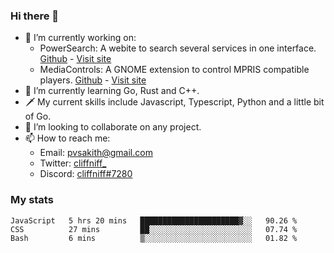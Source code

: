 ### Hi there 👋

- 🔭 I’m currently working on:
    - PowerSearch: A webite to search several services in one interface. [Github](https://github.com/cliffniff/power-search) - [Visit site](https://powersearch.vercel.app/)
    - MediaControls: A GNOME extension to control MPRIS compatible players. [Github](https://github.com/cliffniff/MediaControls) - [Visit site](https://extensions.gnome.org/extension/4470/media-controls/)
- 🌱 I’m currently learning Go, Rust and C++.
- 🗡️ My current skills include Javascript, Typescript, Python and a little bit of Go.
- 👯 I’m looking to collaborate on any project.
- 📫 How to reach me: 
    - Email: <pvsakith@gmail.com>
    - Twitter: [cliffniff_](https://twitter.com/cliffniff_)
    - Discord: [cliffniff#7280](https://discordapp.com/users/828133369950240771)

### My stats

<!--START_SECTION:waka-->
```text
JavaScript   5 hrs 20 mins   ██████████████████████▓░░   90.26 % 
CSS          27 mins         ██░░░░░░░░░░░░░░░░░░░░░░░   07.74 % 
Bash         6 mins          ▒░░░░░░░░░░░░░░░░░░░░░░░░   01.82 % 
```
<!--END_SECTION:waka-->
